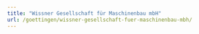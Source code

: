 ```yaml
---
title: "Wissner Gesellschaft für Maschinenbau mbH"
url: /goettingen/wissner-gesellschaft-fuer-maschinenbau-mbh/
---
```

